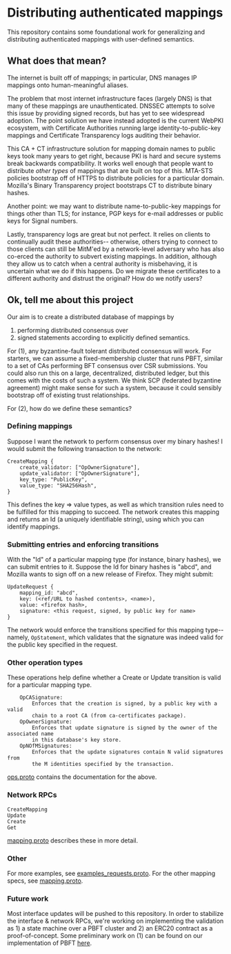 # Distributing authenticated mappings

This repository contains some foundational work for generalizing and distributing authenticated mappings with user-defined semantics. 

## What does that mean?

The internet is built off of mappings; in particular, DNS manages IP mappings onto human-meaningful aliases.

The problem that most internet infrastructure faces (largely DNS) is that many of these mappings are unauthenticated. DNSSEC attempts to solve this issue by providing signed records, but has yet to see widespread adoption. The point solution we have instead adopted is the current WebPKI ecosystem, with Certificate Authorities running large identity-to-public-key mappings and Certificate Transparency logs auditing their behavior.

This CA + CT infrastructure solution for mapping domain names to public keys took many years to get right, because PKI is hard and secure systems break backwards compatibility. It works well enough that people want to distribute *other types* of mappings that are built on top of this. MTA-STS policies bootstrap off of HTTPS to distribute policies for a particular domain. Mozilla's Binary Transparency project bootstraps CT to distribute binary hashes.

Another point: we may want to distribute name-to-public-key mappings for things other than TLS; for instance, PGP keys for e-mail addresses or public keys for Signal numbers.

Lastly, transparency logs are great but not perfect. It relies on clients to continually audit these authorities-- otherwise, others trying to connect to those clients can still be MitM'ed by a network-level adversary who has also co-erced the authority to subvert existing mappings. In addition, although they allow us to catch when a central authority is misbehaving, it is uncertain what we do if this happens. Do we migrate these certificates to a different authority and distrust the original? How do we notify users?

## Ok, tell me about this project

Our aim is to create a distributed database of mappings by
1. performing distributed consensus over
2. signed statements according to explicitly defined semantics.

For (1), any byzantine-fault tolerant distributed consensus will work. For starters, we can assume a fixed-membership cluster that runs PBFT, similar to a set of CAs performing BFT consensus over CSR submissions. You could also run this on a large, decentralized, distributed ledger, but this comes with the costs of such a system. We think SCP (federated byzantine agreement) might make sense for such a system, because it could sensibly bootstrap off of existing trust relationships.

For (2), how do we define these semantics?

### Defining mappings

Suppose I want the network to perform consensus over my binary hashes! I would submit the following transaction to the network:

```
CreateMapping {
    create_validator: ["OpOwnerSignature"],
    update_validator: ["OpOwnerSignature"],
    key_type: "PublicKey",
    value_type: "SHA256Hash",
}
```

This defines the key => value types, as well as which transition rules need to be fulfilled for this mapping to succeed. The network creates this mapping and returns an Id (a uniquely identifiable string), using which you can identify mappings.

### Submitting entries and enforcing transitions

With the "Id" of a particular mapping type (for instance, binary hashes), we can submit entries to it. Suppose the Id for binary hashes is "abcd", and Mozilla wants to sign off on a new release of Firefox. They might submit:

```
UpdateRequest {
    mapping_id: "abcd",
    key: (<ref/URL to hashed contents>, <name>),
    value: <firefox hash>,
    signature: <this request, signed, by public key for name>
}
```

The network would enforce the transitions specified for this mapping type-- namely, `OpStatement`, which validates that the signature was indeed valid for the public key specified in the request.

### Other operation types

These operations help define whether a Create or Update transition is valid for a particular mapping type.

```
    OpCASignature:         
        Enforces that the creation is signed, by a public key with a valid
        chain to a root CA (from ca-certificates package).
    OpOwnerSignature:
        Enforces that update signature is signed by the owner of the associated name
        in this database's key store.
    OpNOfMSignatures:   
        Enforces that the update signatures contain N valid signatures from
        the M identities specified by the transaction.
```
[ops.proto](ops.proto) contains the documentation for the above.

### Network RPCs

```
CreateMapping
Update
Create
Get
```
[mapping.proto](mapping.proto) describes these in more detail.

### Other

For more examples, see [examples_requests.proto](examples_requests.proto). For the other mapping specs, see [mapping.proto](mapping.proto).

### Future work

Most interface updates will be pushed to this repository. In order to stabilize the interface & network RPCs, we're working on implementing the validation as 1) a state machine over a PBFT cluster and 2) an ERC20 contract as a proof-of-concept. Some preliminary work on (1) can be found on our implementation of PBFT [here](https://github.com/sydneyli/keynet/tree/master/src/pbft).

